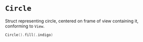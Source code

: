 # `Circle`

Struct representing circle, centered on frame of view containing it, conforming to `View`.

```swift
Circle().fill(.indigo)
```
